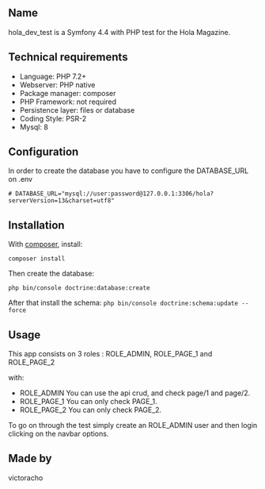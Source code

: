 Name
-------------
hola_dev_test is a Symfony 4.4 with PHP test for the Hola Magazine. 

Technical requirements
-------------
- Language: PHP 7.2+
- Webserver: PHP native
- Package manager: composer
- PHP Framework: not required
- Persistence layer: files or database
- Coding Style: PSR-2
- Mysql: 8

Configuration
-------------
In order to create the database you have to configure the DATABASE_URL on .env

`# DATABASE_URL="mysql://user:password@127.0.0.1:3306/hola?serverVersion=13&charset=utf8"
`

Installation
------------

With [composer](https://getcomposer.org), install:

`composer install`

Then create the database:

`php bin/console doctrine:database:create`

After that install the schema:
`php bin/console doctrine:schema:update --force`


Usage
-----
This app consists on 3 roles :
ROLE_ADMIN, ROLE_PAGE_1 and ROLE_PAGE_2

with:
- ROLE_ADMIN You can use the api crud, and check page/1 and page/2.
- ROLE_PAGE_1 You can only check PAGE_1.
- ROLE_PAGE_2 You can only check PAGE_2.

To go on through the test simply create an ROLE_ADMIN user and then login clicking on the navbar options.


Made by
-------
victoracho

